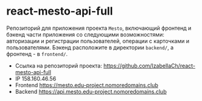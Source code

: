 # react-mesto-api-full
Репозиторий для приложения проекта `Mesto`, включающий фронтенд и бэкенд части приложения со следующими возможностями: авторизации и регистрации пользователей, операции с карточками и пользователями. Бэкенд расположите в директории `backend/`, а фронтенд - в `frontend/`. 

- Ссылка на репозиторий проекта: https://github.com/IzabellaCh/react-mesto-api-full
- IP 158.160.46.56
- Frontend https://mesto.edu-project.nomoredomains.club
- Backend https://api.mesto.edu-project.nomoredomains.club